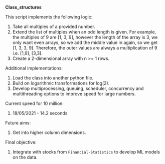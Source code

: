 **Class_structures**

This script implements the following logic:
1. Take all multiples of a provided number.
2. Extend the list of multiples when an odd length is given. For example, the multiples of 9 are [1, 3, 9], however the length of the array is 3, we only want even arrays, so we add the middle value in again, so we get [1, 3, 3, 9]. Therefore, the outer values are always a multiplication of 9 i.e. [1,9], [3,3].
3. Create a 2-dimensional array with n >= 1 rows.

Additional implementations:
1. Load the class into another python file. 
2. Build on logarithmic transformations for log(2).
3. Develop multiprocessing, queuing, scheduler, concurrency and multithreading options to improve speed for large numbers.

Current speed for 10 million:
1. 18/05/2021 - 14.2 seconds

Future aims:
1. Get into higher column dimensions.


Final objective:
1. Integrate with stocks from `Financial-Statistics` to develop ML models on the data.
